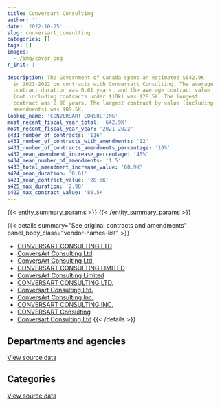 ```yaml
---
title: Conversart Consulting
author: ''
date: '2022-10-25'
slug: conversart_consulting
categories: []
tags: []
images:
  - /img/cover.png
r_init: |-
  
description: The Government of Canada spent an estimated $642.9K
  in 2021-2022 on contracts with Conversart Consulting. The average
  contract duration was 0.61 years, and the average contract value
  (not including contracts under $10k) was $28.5K. The longest
  contract was 2.98 years. The largest contract by value (including
  amendments) was $89.5K.
lookup_name: 'CONVERSART CONSULTING'
most_recent_fiscal_year_total: '642.9K'
most_recent_fiscal_year_year: '2021-2022'
s431_number_of_contracts: '116'
s431_number_of_contracts_with_amendments: '12'
s431_number_of_contracts_amendments_percentage: '10%'
s432_mean_amendment_increase_percentage: '45%'
s434_mean_number_of_amendments: '1.5'
s433_total_amendment_increase_value: '88.9K'
s424_mean_duration: '0.61'
s421_mean_contract_value: '28.5K'
s425_max_duration: '2.98'
s422_max_contract_value: '89.5K'
---
```


<script src="/rmarkdown-libs/htmlwidgets/htmlwidgets.js"></script>
<link href="/rmarkdown-libs/datatables-css/datatables-crosstalk.css" rel="stylesheet" />
<script src="/rmarkdown-libs/datatables-binding/datatables.js"></script>
<script src="/rmarkdown-libs/jquery/jquery-3.6.0.min.js"></script>
<link href="/rmarkdown-libs/dt-core-bootstrap/css/dataTables.bootstrap.min.css" rel="stylesheet" />
<link href="/rmarkdown-libs/dt-core-bootstrap/css/dataTables.bootstrap.extra.css" rel="stylesheet" />
<script src="/rmarkdown-libs/dt-core-bootstrap/js/jquery.dataTables.min.js"></script>
<script src="/rmarkdown-libs/dt-core-bootstrap/js/dataTables.bootstrap.min.js"></script>
<link href="/rmarkdown-libs/crosstalk/css/crosstalk.min.css" rel="stylesheet" />
<script src="/rmarkdown-libs/crosstalk/js/crosstalk.min.js"></script>
<script src="/rmarkdown-libs/htmlwidgets/htmlwidgets.js"></script>
<link href="/rmarkdown-libs/datatables-css/datatables-crosstalk.css" rel="stylesheet" />
<script src="/rmarkdown-libs/datatables-binding/datatables.js"></script>
<script src="/rmarkdown-libs/jquery/jquery-3.6.0.min.js"></script>
<link href="/rmarkdown-libs/dt-core-bootstrap/css/dataTables.bootstrap.min.css" rel="stylesheet" />
<link href="/rmarkdown-libs/dt-core-bootstrap/css/dataTables.bootstrap.extra.css" rel="stylesheet" />
<script src="/rmarkdown-libs/dt-core-bootstrap/js/jquery.dataTables.min.js"></script>
<script src="/rmarkdown-libs/dt-core-bootstrap/js/dataTables.bootstrap.min.js"></script>
<link href="/rmarkdown-libs/crosstalk/css/crosstalk.min.css" rel="stylesheet" />
<script src="/rmarkdown-libs/crosstalk/js/crosstalk.min.js"></script>

{{< entity_summary_params >}}
{{< /entity_summary_params >}}

{{< details summary="See original contracts and amendments" panel_body_class="vendor-names-list" >}}
- [CONVERSART CONSULTING LTD](https://search.open.canada.ca/en/ct/?sort=contract_value_f%20desc&page=1&search_text=%22CONVERSART%20CONSULTING%20LTD%22)
- [ConversArt Consulting Ltd](https://search.open.canada.ca/en/ct/?sort=contract_value_f%20desc&page=1&search_text=%22ConversArt%20Consulting%20Ltd%22)
- [ConversArt Consulting Ltd.](https://search.open.canada.ca/en/ct/?sort=contract_value_f%20desc&page=1&search_text=%22ConversArt%20Consulting%20Ltd.%22)
- [CONVERSART CONSULTING LIMITED](https://search.open.canada.ca/en/ct/?sort=contract_value_f%20desc&page=1&search_text=%22CONVERSART%20CONSULTING%20LIMITED%22)
- [ConversArt Consulting Limited](https://search.open.canada.ca/en/ct/?sort=contract_value_f%20desc&page=1&search_text=%22ConversArt%20Consulting%20Limited%22)
- [CONVERSART CONSULTING LTD.](https://search.open.canada.ca/en/ct/?sort=contract_value_f%20desc&page=1&search_text=%22CONVERSART%20CONSULTING%20LTD.%22)
- [Conversart Consulting Ltd.](https://search.open.canada.ca/en/ct/?sort=contract_value_f%20desc&page=1&search_text=%22Conversart%20Consulting%20Ltd.%22)
- [ConversArt Consulting Inc.](https://search.open.canada.ca/en/ct/?sort=contract_value_f%20desc&page=1&search_text=%22ConversArt%20Consulting%20Inc.%22)
- [CONVERSART CONSULTING INC.](https://search.open.canada.ca/en/ct/?sort=contract_value_f%20desc&page=1&search_text=%22CONVERSART%20CONSULTING%20INC.%22)
- [CONVERSART Consulting](https://search.open.canada.ca/en/ct/?sort=contract_value_f%20desc&page=1&search_text=%22CONVERSART%20Consulting%22)
- [Conversart Consulting Ltd](https://search.open.canada.ca/en/ct/?sort=contract_value_f%20desc&page=1&search_text=%22Conversart%20Consulting%20Ltd%22)
{{< /details >}}

## Departments and agencies

<div id="htmlwidget-1" style="width:100%;height:auto;" class="datatables html-widget"></div>
<script type="application/json" data-for="htmlwidget-1">{"x":{"style":"bootstrap","filter":"none","vertical":false,"data":[["<a href=\"/departments/aafc-aac/\">Agriculture and Agri-Food Canada<\/a>","<a href=\"/departments/cbsa-asfc/\">Canada Border Services Agency<\/a>","<a href=\"/departments/cfia-acia/\">Canadian Food Inspection Agency<\/a>","<a href=\"/departments/csc-scc/\">Correctional Service of Canada<\/a>","<a href=\"/departments/cta-otc/\">Canadian Transportation Agency<\/a>","<a href=\"/departments/dfo-mpo/\">Fisheries and Oceans Canada<\/a>","<a href=\"/departments/dnd-mdn/\">National Defence<\/a>","<a href=\"/departments/ec/\">Environment and Climate Change Canada<\/a>","<a href=\"/departments/esdc-edsc/\">Employment and Social Development Canada<\/a>","<a href=\"/departments/feddevontario/\">Federal Economic Development Agency for Southern Ontario<\/a>","<a href=\"/departments/hc-sc/\">Health Canada<\/a>","<a href=\"/departments/ic/\">Innovation, Science and Economic Development Canada<\/a>","<a href=\"/departments/isc-sac/\">Indigenous Services Canada<\/a>","<a href=\"/departments/jus/\">Department of Justice Canada<\/a>","<a href=\"/departments/nrcan-rncan/\">Natural Resources Canada<\/a>","<a href=\"/departments/ocol-clo/\">Office of the Commissioner of Official Languages<\/a>","<a href=\"/departments/pch/\">Canadian Heritage<\/a>","<a href=\"/departments/pco-bcp/\">Privy Council Office<\/a>","<a href=\"/departments/phac-aspc/\">Public Health Agency of Canada<\/a>","<a href=\"/departments/ps-sp/\">Public Safety Canada<\/a>","<a href=\"/departments/pwgsc-tpsgc/\">Public Services and Procurement Canada<\/a>","<a href=\"/departments/ssc-spc/\">Shared Services Canada<\/a>","<a href=\"/departments/sshrc-crsh/\">Social Sciences and Humanities Research Council of Canada<\/a>","<a href=\"/departments/tbs-sct/\">Treasury Board of Canada Secretariat<\/a>","<a href=\"/departments/tc/\">Transport Canada<\/a>","<a href=\"/departments/wage/\">Department for Women and Gender Equality<\/a>"],[null,40534.71,9298.29,7690.19,20790,97612.74,10438.64,21696,63576.49,null,null,20340,null,24408,81111.24,null,null,null,14238,null,24786.44,null,14746.5,24408,null,null],[null,66589.29,15109.71,16717.81,null,96827.15,32123.46,null,123900.95,null,5039.97,null,13230,3659.57,88353.45,null,24570,null,24408,16272,24593.86,141248.17,null,null,24408,24759],[null,null,14746.5,null,null,134186.86,73240.3,6851.11,216116.62,null,6214.83,null,39879,7188.43,32051.23,null,null,null,25798.41,null,null,50850,null,null,null,79569],[39663,null,null,null,null,null,39866.4,96775.26,213838.86,8906.32,39866.4,null,10865.14,null,32528.27,21550.77,null,39663,23559.99,null,null,39866.4,null,null,null,35910]],"container":"<table class=\"table table-striped table-hover row-border order-column display\">\n  <thead>\n    <tr>\n      <th>Department<\/th>\n      <th>2018-2019<\/th>\n      <th>2019-2020<\/th>\n      <th>2020-2021<\/th>\n      <th>2021-2022<\/th>\n    <\/tr>\n  <\/thead>\n<\/table>","options":{"order":[[4,"desc"]],"pageLength":10,"autoWidth":true,"columnDefs":[{"targets":1,"render":"function(data, type, row, meta) {\n    return type !== 'display' ? data : DTWidget.formatCurrency(data, \"$\", 2, 3, \",\", \".\", true, null);\n  }"},{"targets":2,"render":"function(data, type, row, meta) {\n    return type !== 'display' ? data : DTWidget.formatCurrency(data, \"$\", 2, 3, \",\", \".\", true, null);\n  }"},{"targets":3,"render":"function(data, type, row, meta) {\n    return type !== 'display' ? data : DTWidget.formatCurrency(data, \"$\", 2, 3, \",\", \".\", true, null);\n  }"},{"targets":4,"render":"function(data, type, row, meta) {\n    return type !== 'display' ? data : DTWidget.formatCurrency(data, \"$\", 2, 3, \",\", \".\", true, null);\n  }"},{"width":"16%","targets":[1,2,3,4]},{"className":"dt-right","targets":[1,2,3,4]}],"orderClasses":false}},"evals":["options.columnDefs.0.render","options.columnDefs.1.render","options.columnDefs.2.render","options.columnDefs.3.render"],"jsHooks":[]}</script>
<p class="text-right">
<a href="https://github.com/GoC-Spending/contracts-data/tree/main/data/out/vendors/conversart_consulting/summary_by_fiscal_year_by_department.csv" class="source-data-link btn btn-link">View source data</a>
</p>

## Categories

<div id="htmlwidget-2" style="width:100%;height:auto;" class="datatables html-widget"></div>
<script type="application/json" data-for="htmlwidget-2">{"x":{"style":"bootstrap","filter":"none","vertical":false,"data":[["<a href=\"/categories/professional_services/\">Professional services<\/a>","<a href=\"/categories/information_technology/\">Information technology<\/a>","<a href=\"/categories/human_capital/\">Human capital<\/a>"],[338395.79,115254.51,22024.95],[505024.08,157665.22,79121.09],[554752.44,36412.48,95527.36],[629299.82,null,13560]],"container":"<table class=\"table table-striped table-hover row-border order-column display\">\n  <thead>\n    <tr>\n      <th>Category<\/th>\n      <th>2018-2019<\/th>\n      <th>2019-2020<\/th>\n      <th>2020-2021<\/th>\n      <th>2021-2022<\/th>\n    <\/tr>\n  <\/thead>\n<\/table>","options":{"order":[[4,"desc"]],"dom":"t","pageLength":30,"autoWidth":true,"columnDefs":[{"targets":1,"render":"function(data, type, row, meta) {\n    return type !== 'display' ? data : DTWidget.formatCurrency(data, \"$\", 2, 3, \",\", \".\", true, null);\n  }"},{"targets":2,"render":"function(data, type, row, meta) {\n    return type !== 'display' ? data : DTWidget.formatCurrency(data, \"$\", 2, 3, \",\", \".\", true, null);\n  }"},{"targets":3,"render":"function(data, type, row, meta) {\n    return type !== 'display' ? data : DTWidget.formatCurrency(data, \"$\", 2, 3, \",\", \".\", true, null);\n  }"},{"targets":4,"render":"function(data, type, row, meta) {\n    return type !== 'display' ? data : DTWidget.formatCurrency(data, \"$\", 2, 3, \",\", \".\", true, null);\n  }"},{"width":"16%","targets":[1,2,3,4]},{"className":"dt-right","targets":[1,2,3,4]}],"orderClasses":false,"lengthMenu":[10,25,30,50,100]}},"evals":["options.columnDefs.0.render","options.columnDefs.1.render","options.columnDefs.2.render","options.columnDefs.3.render"],"jsHooks":[]}</script>
<p class="text-right">
<a href="https://github.com/GoC-Spending/contracts-data/tree/main/data/out/vendors/conversart_consulting/summary_by_fiscal_year_by_category.csv" class="source-data-link btn btn-link">View source data</a>
</p>
